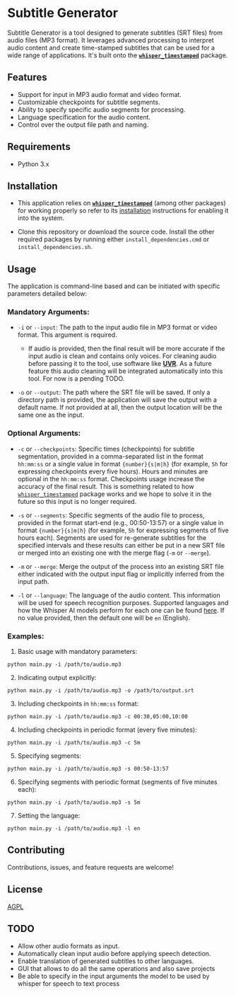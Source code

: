 # Subtitle Generator

Subtitle Generator is a tool designed to generate subtitles (SRT files) from audio files (MP3 format). It leverages advanced processing to interpret audio content and create time-stamped subtitles that can be used for a wide range of applications. It's built onto the **[`whisper_timestamped`](https://github.com/linto-ai/whisper-timestamped)** package.

## Features

- Support for input in MP3 audio format and video format.
- Customizable checkpoints for subtitle segments.
- Ability to specify specific audio segments for processing.
- Language specification for the audio content.
- Control over the output file path and naming.

## Requirements

- Python 3.x

## Installation

- This application relies on **[`whisper_timestamped`](https://github.com/linto-ai/whisper-timestamped)** (among other packages) for working properly so refer to its [installation](https://github.com/linto-ai/whisper-timestamped#installation) instructions for enabling it into the system.

- Clone this repository or download the source code. Install the other required packages by running either `install_dependencies.cmd` or `install_dependencies.sh`.

## Usage

The application is command-line based and can be initiated with specific parameters detailed below:

### Mandatory Arguments:

- `-i` or `--input`: The path to the input audio file in MP3 format or video format. This argument is required.
  - If audio is provided, then the final result will be more accurate if the input audio is clean and contains only voices. For cleaning audio before passing it to the tool, use software like **[UVR](https://github.com/Anjok07/ultimatevocalremovergui)**. As a future feature this audio cleaning will be integrated automatically into this tool. For now is a pending TODO.

- `-o` or `--output`: The path where the SRT file will be saved. If only a directory path is provided, the application will save the output with a default name. If not provided at all, then the output location will be the same one as the input.

### Optional Arguments:

- `-c` or `--checkpoints`: Specific times (checkpoints) for subtitle segmentation, provided in a comma-separated list in the format `hh:mm:ss` or a single value in format `{number}{s|m|h}` (for example, `5h` for expressing checkpoints every five hours). Hours and minutes are optional in the `hh:mm:ss` format. Checkpoints usage increase the accuracy of the final result. This is something related to how [`whisper_timestamped`](https://github.com/linto-ai/whisper-timestamped) package works and we hope to solve it in the future so this input is no longer required.

- `-s` or `--segments`: Specific segments of the audio file to process, provided in the format start-end (e.g., 00:50-13:57) or a single value in format `{number}{s|m|h}` (for example, `5h` for expressing segments of five hours each). Segments are used for re-generate subtitles for the specified intervals and these results can either be put in a new SRT file or merged into an existing one with the merge flag (`-m` or `--merge`).

- `-m` or `--merge`: Merge the output of the process into an existing SRT file either indicated with the output input flag or implicitly inferred from the input path.

- `-l` or `--language`: The language of the audio content. This information will be used for speech recognition purposes. Supported languages and how the Whisper AI models perform for each one can be found [here](https://github.com/openai/whisper#available-models-and-languages). If no value provided, then the default one will be `en` (English).

### Examples:

1. Basic usage with mandatory parameters:

```
python main.py -i /path/to/audio.mp3
```

2. Indicating output explicitly:

```
python main.py -i /path/to/audio.mp3 -o /path/to/output.srt
```

3. Including checkpoints in `hh:mm:ss` format:

```
python main.py -i /path/to/audio.mp3 -c 00:30,05:00,10:00
```

4. Including checkpoints in periodic format (every five minutes):

```
python main.py -i /path/to/audio.mp3 -c 5m
```

5. Specifying segments:

```
python main.py -i /path/to/audio.mp3 -s 00:50-13:57
```

6. Specifying segments with periodic format (segments of five minutes each):

```
python main.py -i /path/to/audio.mp3 -s 5m
```

7. Setting the language:

```
python main.py -i /path/to/audio.mp3 -l en
```

## Contributing

Contributions, issues, and feature requests are welcome!

## License

[AGPL](https://www.gnu.org/licenses/agpl-3.0.en.html)

## TODO

- Allow other audio formats as input.
- Automatically clean input audio before applying speech detection.
- Enable translation of generated subtitles to other languages.
- GUI that allows to do all the same operations and also save projects
- Be able to specify in the input arguments the model to be used by whisper for speech to text process
